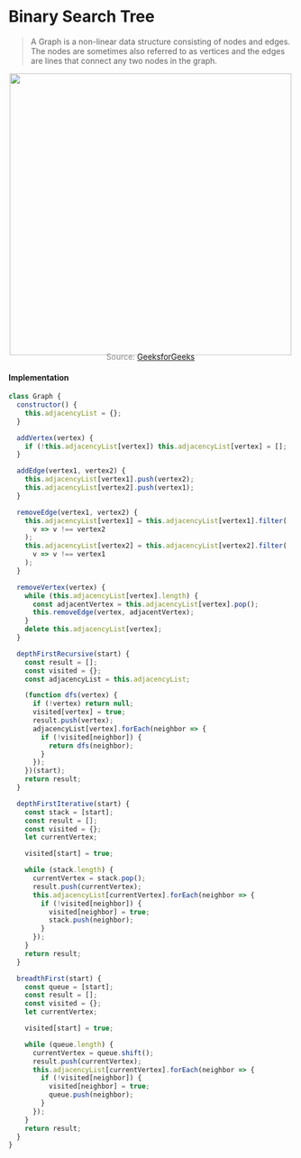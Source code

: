 # Binary Search Tree

> A Graph is a non-linear data structure consisting of nodes and edges. The nodes are sometimes also referred to as vertices and the edges are lines that connect any two nodes in the graph.

<p align="center"><img src="js/dataStructures/graph/graph.png" width="500px" /></p>

<p style="color: #888888; text-align: center; margin-top: -20px;">Source: <a href="https://www.geeksforgeeks.org/graph-data-structure-and-algorithms/">GeeksforGeeks</a></p>

#### Implementation

```javascript
class Graph {
  constructor() {
    this.adjacencyList = {};
  }

  addVertex(vertex) {
    if (!this.adjacencyList[vertex]) this.adjacencyList[vertex] = [];
  }

  addEdge(vertex1, vertex2) {
    this.adjacencyList[vertex1].push(vertex2);
    this.adjacencyList[vertex2].push(vertex1);
  }

  removeEdge(vertex1, vertex2) {
    this.adjacencyList[vertex1] = this.adjacencyList[vertex1].filter(
      v => v !== vertex2
    );
    this.adjacencyList[vertex2] = this.adjacencyList[vertex2].filter(
      v => v !== vertex1
    );
  }

  removeVertex(vertex) {
    while (this.adjacencyList[vertex].length) {
      const adjacentVertex = this.adjacencyList[vertex].pop();
      this.removeEdge(vertex, adjacentVertex);
    }
    delete this.adjacencyList[vertex];
  }

  depthFirstRecursive(start) {
    const result = [];
    const visited = {};
    const adjacencyList = this.adjacencyList;

    (function dfs(vertex) {
      if (!vertex) return null;
      visited[vertex] = true;
      result.push(vertex);
      adjacencyList[vertex].forEach(neighbor => {
        if (!visited[neighbor]) {
          return dfs(neighbor);
        }
      });
    })(start);
    return result;
  }

  depthFirstIterative(start) {
    const stack = [start];
    const result = [];
    const visited = {};
    let currentVertex;

    visited[start] = true;

    while (stack.length) {
      currentVertex = stack.pop();
      result.push(currentVertex);
      this.adjacencyList[currentVertex].forEach(neighbor => {
        if (!visited[neighbor]) {
          visited[neighbor] = true;
          stack.push(neighbor);
        }
      });
    }
    return result;
  }

  breadthFirst(start) {
    const queue = [start];
    const result = [];
    const visited = {};
    let currentVertex;

    visited[start] = true;

    while (queue.length) {
      currentVertex = queue.shift();
      result.push(currentVertex);
      this.adjacencyList[currentVertex].forEach(neighbor => {
        if (!visited[neighbor]) {
          visited[neighbor] = true;
          queue.push(neighbor);
        }
      });
    }
    return result;
  }
}
```

